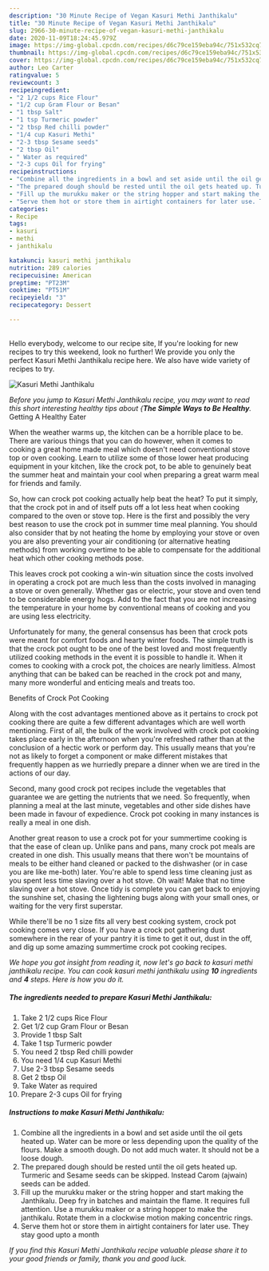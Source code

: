 ```yaml
---
description: "30 Minute Recipe of Vegan Kasuri Methi Janthikalu"
title: "30 Minute Recipe of Vegan Kasuri Methi Janthikalu"
slug: 2966-30-minute-recipe-of-vegan-kasuri-methi-janthikalu
date: 2020-11-09T18:24:45.979Z
image: https://img-global.cpcdn.com/recipes/d6c79ce159eba94c/751x532cq70/kasuri-methi-janthikalu-recipe-main-photo.jpg
thumbnail: https://img-global.cpcdn.com/recipes/d6c79ce159eba94c/751x532cq70/kasuri-methi-janthikalu-recipe-main-photo.jpg
cover: https://img-global.cpcdn.com/recipes/d6c79ce159eba94c/751x532cq70/kasuri-methi-janthikalu-recipe-main-photo.jpg
author: Leo Carter
ratingvalue: 5
reviewcount: 3
recipeingredient:
- "2 1/2 cups Rice Flour"
- "1/2 cup Gram Flour or Besan"
- "1 tbsp Salt"
- "1 tsp Turmeric powder"
- "2 tbsp Red chilli powder"
- "1/4 cup Kasuri Methi"
- "2-3 tbsp Sesame seeds"
- "2 tbsp Oil"
- " Water as required"
- "2-3 cups Oil for frying"
recipeinstructions:
- "Combine all the ingredients in a bowl and set aside until the oil gets heated up. Water can be more or less depending upon the quality of the flours. Make a smooth dough. Do not add much water. It should not be a loose dough."
- "The prepared dough should be rested until the oil gets heated up. Turmeric and Sesame seeds can be skipped. Instead Carom (ajwain) seeds can be added."
- "Fill up the murukku maker or the string hopper and start making the Janthikalu. Deep fry in batches and maintain the flame. It requires full attention. Use a murukku maker or a string hopper to make the janthikalu. Rotate them in a clockwise motion making concentric rings."
- "Serve them hot or store them in airtight containers for later use. They stay good upto a month"
categories:
- Recipe
tags:
- kasuri
- methi
- janthikalu

katakunci: kasuri methi janthikalu 
nutrition: 289 calories
recipecuisine: American
preptime: "PT23M"
cooktime: "PT51M"
recipeyield: "3"
recipecategory: Dessert

---
```

<br>
Hello everybody, welcome to our recipe site, If you're looking for new recipes to try this weekend, look no further! We provide you only the perfect Kasuri Methi Janthikalu recipe here. We also have wide variety of recipes to try.
<br>


![Kasuri Methi Janthikalu](https://img-global.cpcdn.com/recipes/d6c79ce159eba94c/751x532cq70/kasuri-methi-janthikalu-recipe-main-photo.jpg)

<i>Before you jump to Kasuri Methi Janthikalu recipe, you may want to read this short interesting healthy tips about {<strong>The Simple Ways to Be Healthy</strong>.</i>
Getting A Healthy Eater


When the weather warms up, the kitchen can be a horrible place to be. There are various things that you can do however, when it comes to cooking a great home made meal which doesn't need conventional stove top or oven cooking. Learn to utilize some of those lower heat producing equipment in your kitchen, like the crock pot, to be able to genuinely beat the summer heat and maintain your cool when preparing a great warm meal for friends and family.

So, how can crock pot cooking actually help beat the heat? To put it simply, that the crock pot in and of itself puts off a lot less heat when cooking compared to the oven or stove top. Here is the first and possibly the very best reason to use the crock pot in summer time meal planning. You should also consider that by not heating the home by employing your stove or oven you are also preventing your air conditioning (or alternative heating methods) from working overtime to be able to compensate for the additional heat which other cooking methods pose.

This leaves crock pot cooking a win-win situation since the costs involved in operating a crock pot are much less than the costs involved in managing a stove or oven generally. Whether gas or electric, your stove and oven tend to be considerable energy hogs. Add to the fact that you are not increasing the temperature in your home by conventional means of cooking and you are using less electricity.

Unfortunately for many, the general consensus has been that crock pots were meant for comfort foods and hearty winter foods.  The simple truth is that the crock pot ought to be one of the best loved and most frequently utilized cooking methods in the event it is possible to handle it. When it comes to cooking with a crock pot, the choices are nearly limitless.  Almost anything that can be baked can be reached in the crock pot and many, many more wonderful and enticing meals and treats too.

Benefits of Crock Pot Cooking

Along with the cost advantages mentioned above as it pertains to crock pot cooking there are quite a few different advantages which are well worth mentioning. First of all, the bulk of the work involved with crock pot cooking takes place early in the afternoon when you're refreshed rather than at the conclusion of a hectic work or perform day. This usually means that you're not as likely to forget a component or make different mistakes that frequently happen as we hurriedly prepare a dinner when we are tired in the actions of our day.

Second, many good crock pot recipes include the vegetables that guarantee we are getting the nutrients that we need. So frequently, when planning a meal at the last minute, vegetables and other side dishes have been made in favour of expedience. Crock pot cooking in many instances is really a meal in one dish.

Another great reason to use a crock pot for your summertime cooking is that the ease of clean up.  Unlike pans and pans, many crock pot meals are created in one dish. This usually means that there won't be mountains of meals to be either hand cleaned or packed to the dishwasher (or in case you are like me-both) later. You're able to spend less time cleaning just as you spent less time slaving over a hot stove. Oh wait! Make that no time slaving over a hot stove. Once tidy is complete you can get back to enjoying the sunshine set, chasing the lightening bugs along with your small ones, or waiting for the very first superstar.

While there'll be no 1 size fits all very best cooking system, crock pot cooking comes very close. If you have a crock pot gathering dust somewhere in the rear of your pantry it is time to get it out, dust in the off, and dig up some amazing summertime crock pot cooking recipes.


<i>We hope you got insight from reading it, now let's go back to kasuri methi janthikalu recipe. You can cook kasuri methi janthikalu using <strong>10</strong> ingredients and <strong>4</strong> steps. Here is how you do it.
</i>

##### The ingredients needed to prepare Kasuri Methi Janthikalu:

1. Take 2 1/2 cups Rice Flour
1. Get 1/2 cup Gram Flour or Besan
1. Provide 1 tbsp Salt
1. Take 1 tsp Turmeric powder
1. You need 2 tbsp Red chilli powder
1. You need 1/4 cup Kasuri Methi
1. Use 2-3 tbsp Sesame seeds
1. Get 2 tbsp Oil
1. Take  Water as required
1. Prepare 2-3 cups Oil for frying


##### Instructions to make Kasuri Methi Janthikalu:

1. Combine all the ingredients in a bowl and set aside until the oil gets heated up. Water can be more or less depending upon the quality of the flours. Make a smooth dough. Do not add much water. It should not be a loose dough.
1. The prepared dough should be rested until the oil gets heated up. Turmeric and Sesame seeds can be skipped. Instead Carom (ajwain) seeds can be added.
1. Fill up the murukku maker or the string hopper and start making the Janthikalu. Deep fry in batches and maintain the flame. It requires full attention. Use a murukku maker or a string hopper to make the janthikalu. Rotate them in a clockwise motion making concentric rings.
1. Serve them hot or store them in airtight containers for later use. They stay good upto a month




<i>If you find this Kasuri Methi Janthikalu recipe valuable please share it to your good friends or family, thank you and good luck.</i>
